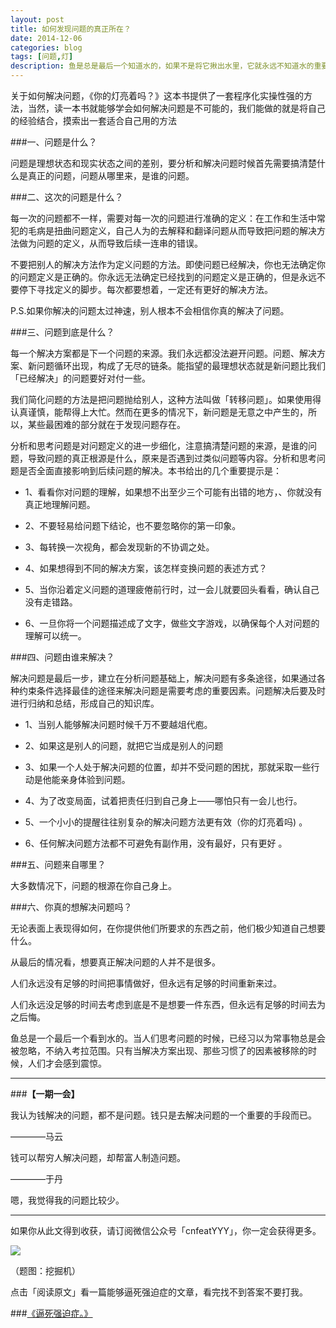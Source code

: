 ```yaml
---
layout: post
title: 如何发现问题的真正所在？
date: 2014-12-06
categories: blog
tags: [问题,灯]
description: 鱼是总是最后一个知道水的，如果不是将它揪出水里，它就永远不知道水的重要，人是应该有一种将自己在习惯的环境中抽离出来的习惯，否则迟早在这个环境中死掉。
---
```



关于如何解决问题，《你的灯亮着吗？》这本书提供了一套程序化实操性强的方法，当然，读一本书就能够学会如何解决问题是不可能的，我们能做的就是将自己的经验结合，摸索出一套适合自己用的方法

###一、问题是什么？

问题是理想状态和现实状态之间的差别，要分析和解决问题时候首先需要搞清楚什么是真正的问题，问题从哪里来，是谁的问题。


###二、这次的问题是什么？

每一次的问题都不一样，需要对每一次的问题进行准确的定义：在工作和生活中常犯的毛病是扭曲问题定义，自己人为的去解释和翻译问题从而导致把问题的解决方法做为问题的定义，从而导致后续一连串的错误。

不要把别人的解决方法作为定义问题的方法。即使问题已经解决，你也无法确定你的问题定义是正确的。你永远无法确定已经找到的问题定义是正确的，但是永远不要停下寻找定义的脚步。每次都要想着，一定还有更好的解决方法。

P.S.如果你解决的问题太过神速，别人根本不会相信你真的解决了问题。

###三、问题到底是什么？

每一个解决方案都是下一个问题的来源。我们永远都没法避开问题。问题、解决方案、新问题循环出现，构成了无尽的链条。能指望的最理想状态就是新问题比我们「已经解决」的问题要好对付一些。

我们简化问题的方法是把问题抛给别人，这种方法叫做「转移问题」。如果使用得认真谨慎，能帮得上大忙。然而在更多的情况下，新问题是无意之中产生的，所以，某些最困难的部分就在于发现问题存在。

分析和思考问题是对问题定义的进一步细化，注意搞清楚问题的来源，是谁的问题，导致问题的真正根源是什么，原来是否遇到过类似问题等内容。分析和思考问题是否全面直接影响到后续问题的解决。本书给出的几个重要提示是： 
　　 
- 1、看看你对问题的理解，如果想不出至少三个可能有出错的地方，、你就没有真正地理解问题。

- 2、不要轻易给问题下结论，也不要忽略你的第一印象。

- 3、每转换一次视角，都会发现新的不协调之处。

- 4、如果想得到不同的解决方案，该怎样变换问题的表述方式？

- 5、当你沿着定义问题的道理疲倦前行时，过一会儿就要回头看看，确认自己没有走错路。

- 6、一旦你将一个问题描述成了文字，做些文字游戏，以确保每个人对问题的理解可以统一。

###四、问题由谁来解决？

解决问题是最后一步，建立在分析问题基础上，解决问题有多条途径，如果通过各种约束条件选择最佳的途径来解决问题是需要考虑的重要因素。问题解决后要及时进行归纳和总结，形成自己的知识库。 
　　 
- 1、当别人能够解决问题时候千万不要越俎代庖。

- 2、如果这是别人的问题，就把它当成是别人的问题

- 3、如果一个人处于解决问题的位置，却并不受问题的困扰，那就采取一些行动是他能亲身体验到问题。

- 4、为了改变局面，试着把责任归到自己身上——哪怕只有一会儿也行。

- 5、一个小小的提醒往往别复杂的解决问题方法更有效（你的灯亮着吗) 。

- 6、任何解决问题方法都不可避免有副作用，没有最好，只有更好 。

###五、问题来自哪里？

大多数情况下，问题的根源在你自己身上。

###六、你真的想解决问题吗？

无论表面上表现得如何，在你提供他们所要求的东西之前，他们极少知道自己想要什么。

从最后的情况看，想要真正解决问题的人并不是很多。

人们永远没有足够的时间把事情做好，但永远有足够的时间重新来过。

人们永远没足够的时间去考虑到底是不是想要一件东西，但永远有足够的时间去为之后悔。

鱼总是一个最后一个看到水的。当人们思考问题的时候，已经习以为常事物总是会被忽略，不纳入考拉范围。只有当解决方案出现、那些习惯了的因素被移除的时候，人们才会感到震惊。


---

###**【一期一会】**

我认为钱解决的问题，都不是问题。钱只是去解决问题的一个重要的手段而已。

————马云

钱可以帮穷人解决问题，却帮富人制造问题。

————于丹

嗯，我觉得我的问题比较少。


----

如果你从此文得到收获，请订阅微信公众号「cnfeatYYY」，你一定会获得更多。

![](http://cnfeat.qiniudn.com/signitrue-2014-11-15.jpg)

（题图：挖掘机）

点击「阅读原文」看一篇能够逼死强迫症的文章，看完找不到答案不要打我。

###[《逼死强迫症。》](http://www.douban.com/note/465024328/)
